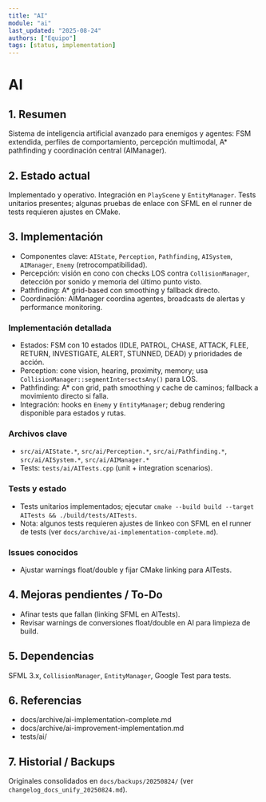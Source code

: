 ```yaml
---
title: "AI"
module: "ai"
last_updated: "2025-08-24"
authors: ["Equipo"]
tags: [status, implementation]
---
```


# AI

## 1. Resumen
Sistema de inteligencia artificial avanzado para enemigos y agentes: FSM extendida, perfiles de comportamiento, percepción multimodal, A* pathfinding y coordinación central (AIManager).

## 2. Estado actual
Implementado y operativo. Integración en `PlayScene` y `EntityManager`. Tests unitarios presentes; algunas pruebas de enlace con SFML en el runner de tests requieren ajustes en CMake.

## 3. Implementación
- Componentes clave: `AIState`, `Perception`, `Pathfinding`, `AISystem`, `AIManager`, `Enemy` (retrocompatibilidad).
- Percepción: visión en cono con checks LOS contra `CollisionManager`, detección por sonido y memoria del último punto visto.
- Pathfinding: A* grid-based con smoothing y fallback directo.
- Coordinación: AIManager coordina agentes, broadcasts de alertas y performance monitoring.

### Implementación detallada
- Estados: FSM con 10 estados (IDLE, PATROL, CHASE, ATTACK, FLEE, RETURN, INVESTIGATE, ALERT, STUNNED, DEAD) y prioridades de acción.
- Perception: cone vision, hearing, proximity, memory; usa `CollisionManager::segmentIntersectsAny()` para LOS.
- Pathfinding: A* con grid, path smoothing y cache de caminos; fallback a movimiento directo si falla.
- Integración: hooks en `Enemy` y `EntityManager`; debug rendering disponible para estados y rutas.

### Archivos clave
- `src/ai/AIState.*`, `src/ai/Perception.*`, `src/ai/Pathfinding.*`, `src/ai/AISystem.*`, `src/ai/AIManager.*`
- Tests: `tests/ai/AITests.cpp` (unit + integration scenarios).

### Tests y estado
- Tests unitarios implementados; ejecutar `cmake --build build --target AITests && ./build/tests/AITests`.
- Nota: algunos tests requieren ajustes de linkeo con SFML en el runner de tests (ver `docs/archive/ai-implementation-complete.md`).

### Issues conocidos
- Ajustar warnings float/double y fijar CMake linking para AITests.

## 4. Mejoras pendientes / To-Do
- Afinar tests que fallan (linking SFML en AITests).
- Revisar warnings de conversiones float/double en AI para limpieza de build.

## 5. Dependencias
SFML 3.x, `CollisionManager`, `EntityManager`, Google Test para tests.

## 6. Referencias
- docs/archive/ai-implementation-complete.md
- docs/archive/ai-improvement-implementation.md
- tests/ai/

## 7. Historial / Backups
Originales consolidados en `docs/backups/20250824/` (ver `changelog_docs_unify_20250824.md`).


